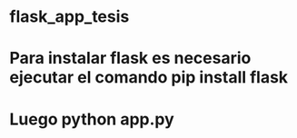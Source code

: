 # flask_app_tesis
# Para instalar flask es necesario ejecutar el comando pip install flask
# Luego python app.py
